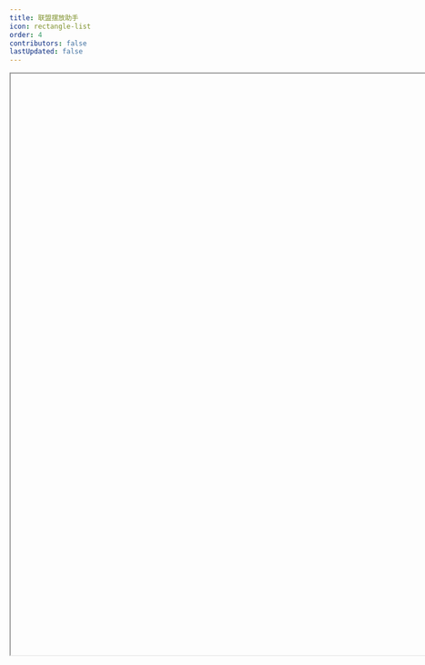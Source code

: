```yaml
---
title: 联盟摆放助手
icon: rectangle-list
order: 4
contributors: false
lastUpdated: false
---
```


<iframe
  v-show="loaded"
  ref="iframeRef"
  :src="legionUrl"
  height="1024px"
width="1445px"
  class="iframe"
/>

<script setup lang="ts">
import { onMounted, ref } from "vue";

const legionUrl = import.meta.env.VITE_LEGION_URL;
const iframeRef = ref();
const loaded = ref(false);

onMounted(() => {
  iframeRef.value.onload = () => {
    loaded.value = true;
  };
});
</script>

<style scoped>
.iframe {
  margin: 0;
  border: none;
}
</style>